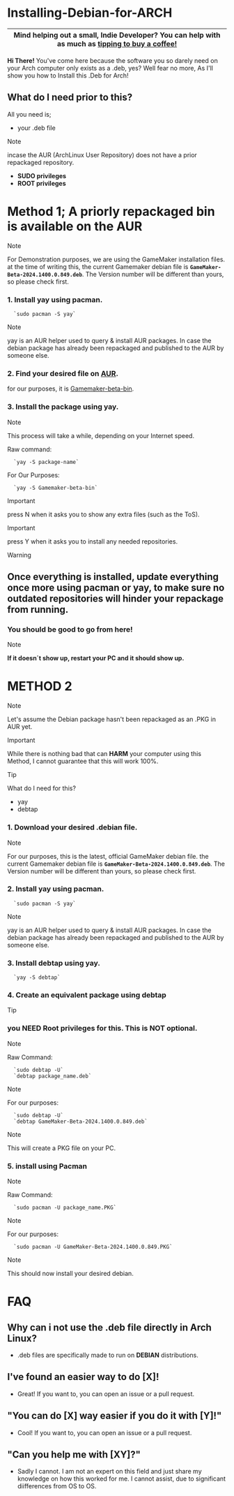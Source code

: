 #      Installing-Debian-for-ARCH

| Mind helping out a small, Indie Developer? You can help with as much as [tipping to buy a coffee!](https://ko-fi.com/hikkz) |
|      :---:      |

**Hi There!**
You've come here because the software you so darely need on your Arch computer only exists as a .deb, yes? Well fear no more, As I'll show you how to Install this .Deb for Arch!

##      What do I need prior to this?
All you need is;

- your .deb file
> [!NOTE]
> incase the AUR (ArchLinux User Repository) does not have a prior repackaged repository.
  
- **SUDO privileges**
- **ROOT privileges**

#      Method 1; A priorly repackaged bin is available on the AUR
> [!NOTE]
> For Demonstration purposes, we are using the GameMaker installation files. at the time of writing this, the current Gamemaker debian file is **`GameMaker-Beta-2024.1400.0.849.deb`**. The Version number will be different than yours, so please check first.

###      1. Install yay using pacman.
      `sudo pacman -S yay`
> [!NOTE]
> yay is an AUR helper used to query & install AUR packages. In case the debian package has already been repackaged and published to the AUR by someone else.

###      2. Find your desired file on [AUR](https://aur.archlinux.org/).
for our purposes, it is [Gamemaker-beta-bin](https://aur.archlinux.org/packages/gamemaker-beta-bin).

###      3. Install the package using yay.

> [!NOTE]
> This process will take a while, depending on your Internet speed.

  Raw command:
  
      `yay -S package-name`
      
  For Our Purposes: 
  
      `yay -S Gamemaker-beta-bin`

> [!IMPORTANT]
> press N when it asks you to show any extra files (such as the ToS).

> [!IMPORTANT]
> press Y when it asks you to install any needed repositories.

> [!WARNING]
> ## Once everything is installed, update everything once more using pacman or yay, to make sure no outdated repositories will hinder your repackage from running.

###      You should be good to go from here!
> [!NOTE]
> **If it doesn´t show up, restart your PC and it should show up.**


#      METHOD 2
> [!NOTE]
>  Let's assume the Debian package hasn't been repackaged as an .PKG in AUR yet.

> [!IMPORTANT]
> While there is nothing bad that can **HARM** your computer using this Method, I cannot guarantee that this will work 100%.

> [!TIP]
> What do I need for this?
- yay
- debtap

###      1. Download your desired .debian file.
> [!NOTE]
> For our purposes, this is the latest, official GameMaker debian file.  the current Gamemaker debian file is **`GameMaker-Beta-2024.1400.0.849.deb`**. The Version number will be different than yours, so please check first.

###      2. Install yay using pacman.
      `sudo pacman -S yay`
> [!NOTE]
> yay is an AUR helper used to query & install AUR packages. In case the debian package has already been repackaged and published to the AUR by someone else.

###      3. Install debtap using yay.
      `yay -S debtap`

###      4. Create an equivalent package using debtap
> [!TIP]
> ### you **NEED** Root privileges for this. This is **NOT** optional.

> [!NOTE]
> Raw Command:

      `sudo debtap -U`
      `debtap package_name.deb`

>[!NOTE]
> For our purposes:

      `sudo debtap -U`
      `debtap GameMaker-Beta-2024.1400.0.849.deb`
>[!NOTE]
> This will create a PKG file on your PC.

###      5. install using Pacman
> [!NOTE]
> Raw Command:

      `sudo pacman -U package_name.PKG`
      
> [!NOTE]
> For our purposes:

      `sudo pacman -U GameMaker-Beta-2024.1400.0.849.PKG`

> [!NOTE]
> This should now install your desired debian.

#      FAQ
##      Why can i not use the .deb file directly in Arch Linux?
- .deb files are specifically made to run on **DEBIAN** distributions.

##      I've found an easier way to do [X]!
- Great! If you want to, you can open an issue or a pull request.

##      "You can do [X] way easier if you do it with [Y]!"
- Cool! If you want to, you can open an issue or a pull request.

##      "Can you help me with [XY]?"
- Sadly I cannot. I am not an expert on this field and just share my knowledge on how this worked for me. I cannot assist, due to significant diifferences from OS to OS.
